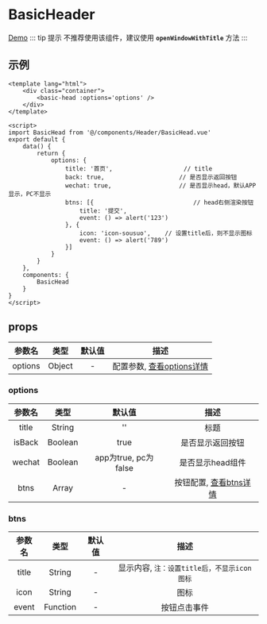 # BasicHeader
[Demo](https://watasi.cn/infozx_api/dist/#/basicHead)
::: tip 提示
不推荐使用该组件，建议使用 **`openWindowWithTitle`** 方法
:::


## 示例
``` vue{8}
<template lang="html">
	<div class="container">
		<basic-head :options='options' />
	</div>
</template>

<script>
import BasicHead from '@/components/Header/BasicHead.vue'
export default {
	data() {
		return {
			options: {
				title: '首页',					// title
				back: true,						// 是否显示返回按钮
				wechat: true,					// 是否显示head，默认APP显示，PC不显示
				btns: [{							// head右侧渲染按钮
					title: '提交',
					event: () => alert('123')
				}, {
					icon: 'icon-sousuo', 	// 设置title后，则不显示图标
					event: () => alert('789')
				}]
			}
		}
	},
	components: {
		BasicHead
	}
}
</script>
```

## props
|参数名|类型|默认值|描述|
|:---:|:---:|:---:|:---:|
|options|Object|-|配置参数, [查看options详情](#options)|

### options
|参数名|类型|默认值|描述|
|:---:|:---:|:---:|:---:|
|title|String|''|标题|
|isBack|Boolean|true|是否显示返回按钮|
|wechat|Boolean|app为true, pc为false|是否显示head组件|
|btns|Array|-|按钮配置, [查看btns详情](#btns)|

### btns
|参数名|类型|默认值|描述|
|:---:|:---:|:---:|:---:|
|title|String|-|显示内容, `注：设置title后，不显示icon图标`|
|icon|String|-|图标|
|event|Function|-|按钮点击事件|
